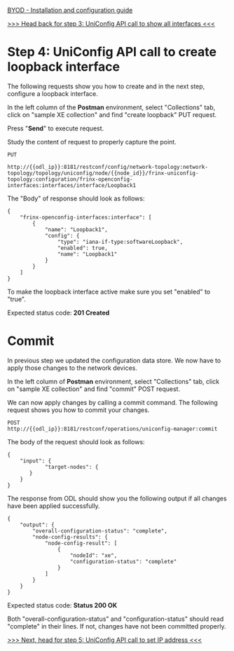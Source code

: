 [BYOD - Installation and configuration guide](Learning-Labs/frinx-learning-labs/labs/01-labs-01-odl-uniconfig-first-steps/byod.html)

[>>> Head back for step 3: UniConfig API call to show all interfaces <<<](Learning-Labs/frinx-learning-labs/labs/01-labs-01-odl-uniconfig-first-steps/3.md)  

# Step 4: UniConfig API call to create loopback interface 

The following requests show you how to create and in the next step, configure a loopback interface.

In the left column of the **Postman** environment, select "Collections" tab, click on "sample XE collection" and find "create loopback" PUT request.

Press "**Send**" to execute request.

Study the content of request to properly capture the point. 

```
PUT

http://{{odl_ip}}:8181/restconf/config/network-topology:network-topology/topology/uniconfig/node/{{node_id}}/frinx-uniconfig-topology:configuration/frinx-openconfig-interfaces:interfaces/interface/Loopback1
```
The "Body" of response should look as follows:

```
{
    "frinx-openconfig-interfaces:interface": [
        {
            "name": "Loopback1",
            "config": {
                "type": "iana-if-type:softwareLoopback",
                "enabled": true,
                "name": "Loopback1"
            }
        }
    ]
}
```

To make the loopback interface active make sure you set "enabled" to "true".

Expected status code: **201 Created**

# Commit 

In previous step we updated the configuration data store. We now have to apply those changes to the network devices. 

In the left column of **Postman** environment, select "Collections" tab, click on "sample XE collection" and find "commit" POST request.

We can now apply changes by calling a commit command. The following request shows you how to commit your changes. 

```
POST
http://{{odl_ip}}:8181/restconf/operations/uniconfig-manager:commit
```

The body of the request should look as follows:

```
{
	"input": {
		    "target-nodes": {
	   }
	}
}
```

The response from ODL should show you the following output if all changes have been applied successfully.

```
{
    "output": {
        "overall-configuration-status": "complete",
        "node-config-results": {
            "node-config-result": [
                {
                    "nodeId": "xe",
                    "configuration-status": "complete"
                }
            ]
        }
    }
}

```

Expected status code: **Status 200 OK**

Both "overall-configuration-status" and "configuration-status" should read "complete" in their lines. If not, changes have not been committed properly.

[>>> Next, head for step 5: UniConfig API call to set IP address <<<](Learning-Labs/frinx-learning-labs/labs/01-labs-01-odl-uniconfig-first-steps/5.md)
